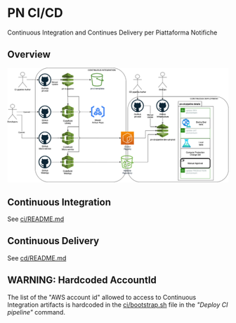 # PN CI/CD 
Continuous Integration and Continues Delivery per Piattaforma Notifiche

## Overview
![CI/CD layout](docs/layout.drawio.png)

## Continuous Integration
See [ci/README.md](ci/README.md)

## Continuous Delivery
See [cd/README.md](cd/README.md)


## WARNING: Hardcoded AccountId 
The list of the "AWS account id" allowed to access to Continuous Integration 
artifacts is hardcoded in the [ci/bootstrap.sh](ci/bootstrap.sh) file in the
_"Deploy CI pipeline"_ command.